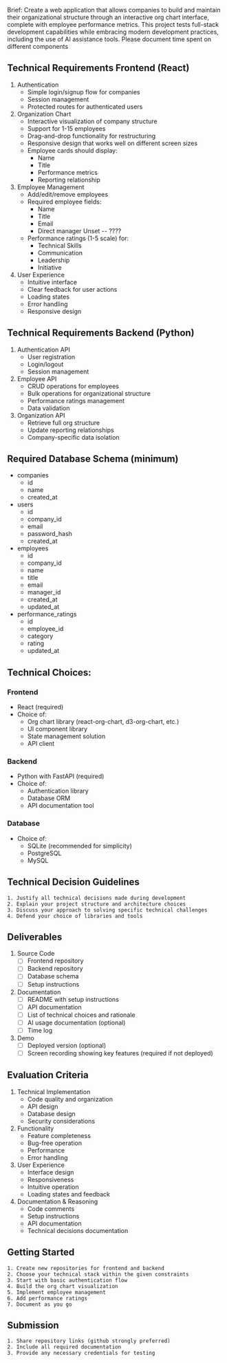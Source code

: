 Brief: Create a web application that allows companies to build and maintain their organizational structure through an interactive org chart interface, complete with employee performance metrics. This project tests full-stack development capabilities while embracing modern development practices, including the use of AI assistance tools. 
Please document time spent on different components 

## Technical Requirements Frontend (React)
1. Authentication
	- Simple login/signup flow for companies
	- Session management
	- Protected routes for authenticated users
2. Organization Chart
	- Interactive visualization of company structure
	- Support for 1-15 employees
	- Drag-and-drop functionality for restructuring
	- Responsive design that works well on different screen sizes
	- Employee cards should display:
		- Name
		- Title
		- Performance metrics
		- Reporting relationship
3. Employee Management
	- Add/edit/remove employees
	- Required employee fields:
		- Name
		- Title
		- Email
		- Direct manager
	Unset -- ????
	- Performance ratings (1-5 scale) for:
		- Technical Skills
		- Communication
		- Leadership
		- Initiative
4. User Experience
	- Intuitive interface
	- Clear feedback for user actions
	- Loading states
	- Error handling
	- Responsive design

## Technical Requirements Backend (Python)
1. Authentication API
	- User registration
	- Login/logout
	- Session management
2. Employee API
	- CRUD operations for employees
	- Bulk operations for organizational structure
	- Performance ratings management
	- Data validation
3. Organization API
	- Retrieve full org structure
	- Update reporting relationships
	- Company-specific data isolation

## Required Database Schema (minimum)
- companies
	- id
	- name
	- created_at
- users
	- id
	- company_id
	- email
	- password_hash
	- created_at
- employees
	- id
	- company_id
	- name
	- title
	- email
	- manager_id
	- created_at
	- updated_at
- performance_ratings
	- id
	- employee_id
	- category
	- rating
	- updated_at

## Technical Choices:
### Frontend
- React (required)
- Choice of:
	- Org chart library (react-org-chart, d3-org-chart, etc.)
	- UI component library
	- State management solution
	- API client
### Backend
- Python with FastAPI (required)
- Choice of:
	- Authentication library
	- Database ORM
	- API documentation tool

### Database
- Choice of:
	- SQLite (recommended for simplicity)
	- PostgreSQL
	- MySQL

## Technical Decision Guidelines
	1. Justify all technical decisions made during development
	2. Explain your project structure and architecture choices
	3. Discuss your approach to solving specific technical challenges
	4. Defend your choice of libraries and tools

## Deliverables
1. Source Code
	- [ ] Frontend repository
	- [ ] Backend repository
	- [ ] Database schema
	- [ ] Setup instructions
2. Documentation
	- [ ] README with setup instructions
	- [ ] API documentation
	- [ ] List of technical choices and rationale
	- [ ] AI usage documentation (optional)
	- [ ] Time log
3. Demo
	- [ ] Deployed version (optional)
	- [ ] Screen recording showing key features (required if not deployed)
	
## Evaluation Criteria
1. Technical Implementation
	- Code quality and organization
	- API design
	- Database design
	- Security considerations
2. Functionality
	- Feature completeness
	- Bug-free operation
	- Performance
	- Error handling
3. User Experience
	- Interface design
	- Responsiveness
	- Intuitive operation
	- Loading states and feedback
4. Documentation & Reasoning
	- Code comments
	- Setup instructions
	- API documentation
	- Technical decisions documentation

## Getting Started
	1. Create new repositories for frontend and backend
	2. Choose your technical stack within the given constraints
	3. Start with basic authentication flow
	4. Build the org chart visualization
	5. Implement employee management
	6. Add performance ratings
	7. Document as you go

## Submission
	1. Share repository links (github strongly preferred)
	2. Include all required documentation
	3. Provide any necessary credentials for testing
